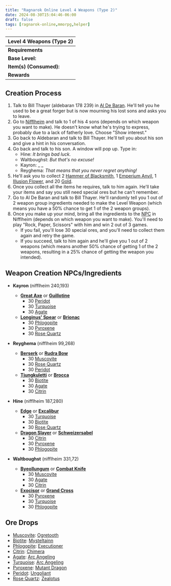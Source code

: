 ```yaml
---
title: "Ragnarok Online Level 4 Weapons (Type 2)"
date: 2024-08-30T15:04:46-06:00
draft: false
tags: [ragnarok-online,mmorpg,helper]
---
```


| **Level 4 Weapons (Type 2)** |
| ---------------------------- |
| **Requirements**             |
| **Base Level:**              | N/A (70?) |
| **Item(s) (Consumed):**      | 2 [Hammer of Blacksmith](https://cp.arcadia-online.org/item/view/?id=1005), 1 [Emperium Anvil](https://cp.arcadia-online.org/item/view/?id=989), 1 [Illusion Flower](https://cp.arcadia-online.org/item/view/?id=710), 20 [Gold](https://cp.arcadia-online.org/item/view/?id=969), and 3 sets of 30 special Ores |
| **Rewards**                  | Level 4 Weapon |

## Creation Process

1. Talk to Bill Thayer (aldebaran 178 239) in [Al De Baran](http://wiki.originsro.org/wiki/Al_De_Baran). He'll tell you he used to be a great forger but is now mourning his lost sons and asks you to leave.
2. Go to [Nifflheim](http://wiki.originsro.org/wiki/Nifflheim) and talk to 1 of his 4 sons (depends on which weapon you want to make). He doesn't know what he's trying to express, probably due to a lack of fatherly love. Choose "Show interest."
3. Go back to Aldebaran and talk to Bill Thayer. He'll tell you about his son and give a hint in his conversation.
4. Go back and talk to his son. A window will pop up. Type in:  
    - Hine: _It brings bad luck._  
    - Waltboughst: _But that's no excuse!_  
    - Kayron: _ _  
    - Reyghema: _That means that you never regret anything!_
5. He'll ask you to collect 2 [Hammer of Blacksmith](https://cp.arcadia-online.org/item/view/?id=1005), 1 [Emperium Anvil](https://cp.arcadia-online.org/item/view/?id=989), 1 [Illusion Flower](https://cp.arcadia-online.org/item/view/?id=710), and 20 [Gold](https://cp.arcadia-online.org/item/view/?id=969).
6. Once you collect all the items he requires, talk to him again. He'll take your items and say you still need special ores but he can't remember.
7. Go to Al De Baran and talk to Bill Thayer. He'll randomly tell you 1 out of 2 weapon group ingredients needed to make the Level Weapon (which means you have a 50% chance to get 1 of the 2 weapon groups).
8. Once you make up your mind, bring all the ingredients to the [NPC](http://wiki.originsro.org/wiki/NPC) in Nifflheim (depends on which weapon you want to make). You'll need to play "Rock, Paper, Scissors" with him and win 2 out of 3 games.
    - If you fail, you'll lose 30 special ores, and you'll need to collect them again and retry the game.
    - If you succeed, talk to him again and he'll give you 1 out of 2 weapons (which means another 50% chance of getting 1 of the 2 weapons, resulting in a 25% chance of getting the weapon you intended).

## Weapon Creation NPCs/Ingredients

- **Kayron** (nifflheim 240,193)  
  - **[Great Axe](https://cp.arcadia-online.org/item/view/?id=1364)** or **[Guillotine](https://cp.arcadia-online.org/item/view/?id=1369)**  
    - 30 [Peridot](https://cp.arcadia-online.org/item/view/?id=7289)  
    - 30 [Turquoise](https://cp.arcadia-online.org/item/view/?id=7294)  
    - 30 [Agate](https://cp.arcadia-online.org/item/view/?id=7291)  
  - **[Longinus' Spear](https://cp.arcadia-online.org/item/view/?id=1469)** or **[Brionac](https://cp.arcadia-online.org/item/view/?id=1470)**  
    - 30 [Phlogopite](https://cp.arcadia-online.org/item/view/?id=7290)  
    - 30 [Pyroxene](https://cp.arcadia-online.org/item/view/?id=7296)  
    - 30 [Rose Quartz](https://cp.arcadia-online.org/item/view/?id=7293)

- **Reyghema** (nifflheim 99,268)  
  - **[Berserk](https://cp.arcadia-online.org/item/view/?id=1814)** or **[Rudra Bow](https://cp.arcadia-online.org/item/view/?id=1720)**  
    - 30 [Muscovite](https://cp.arcadia-online.org/item/view/?id=7292)  
    - 30 [Rose Quartz](https://cp.arcadia-online.org/item/view/?id=7293)  
    - 30 [Peridot](https://cp.arcadia-online.org/item/view/?id=7289)  
  - **[Tjungkuletti](https://cp.arcadia-online.org/item/view/?id=1416)** or **[Brocca](https://cp.arcadia-online.org/item/view/?id=1415)**  
    - 30 [Biotite](https://cp.arcadia-online.org/item/view/?id=7297)  
    - 30 [Agate](https://cp.arcadia-online.org/item/view/?id=7291)  
    - 30 [Citrin](https://cp.arcadia-online.org/item/view/?id=7295)

- **Hine** (nifflheim 187,280)  
  - **[Edge](https://cp.arcadia-online.org/item/view/?id=1132)** or **[Excalibur](https://cp.arcadia-online.org/item/view/?id=1137)**  
    - 30 [Turquoise](https://cp.arcadia-online.org/item/view/?id=7294)  
    - 30 [Biotite](https://cp.arcadia-online.org/item/view/?id=7297)  
    - 30 [Rose Quartz](https://cp.arcadia-online.org/item/view/?id=7293)  
  - **[Dragon Slayer](https://cp.arcadia-online.org/item/view/?id=1166)** or **[Schweizersabel](https://cp.arcadia-online.org/item/view/?id=1167)**  
    - 30 [Citrin](https://cp.arcadia-online.org/item/view/?id=7295)  
    - 30 [Pyroxene](https://cp.arcadia-online.org/item/view/?id=7296)  
    - 30 [Phlogopite](https://cp.arcadia-online.org/item/view/?id=7290)

- **Waltboughst** (nifflheim 331,72)  
  - **[Byeollungum](https://cp.arcadia-online.org/item/view/?id=1140)** or **[Combat Knife](https://cp.arcadia-online.org/item/view/?id=1228)**  
    - 30 [Muscovite](https://cp.arcadia-online.org/item/view/?id=7292)  
    - 30 [Agate](https://cp.arcadia-online.org/item/view/?id=7291)  
    - 30 [Citrin](https://cp.arcadia-online.org/item/view/?id=7295)  
  - **[Exocisor](https://cp.arcadia-online.org/item/view/?id=1233)** or **[Grand Cross](https://cp.arcadia-online.org/item/view/?id=1528)**  
    - 30 [Pyroxene](https://cp.arcadia-online.org/item/view/?id=7296)  
    - 30 [Turquoise](https://cp.arcadia-online.org/item/view/?id=7294)  
    - 30 [Phlogopite](https://cp.arcadia-online.org/item/view/?id=7290)

## Ore Drops

- [Muscovite](https://cp.arcadia-online.org/item/view/?id=7292): [Ogretooth](https://cp.arcadia-online.org/monster/view/?id=1204)
- [Biotite](https://cp.arcadia-online.org/item/view/?id=7297): [Mysteltainn](https://cp.arcadia-online.org/monster/view/?id=1203)
- [Phlogopite](https://cp.arcadia-online.org/item/view/?id=7290): [Executioner](https://cp.arcadia-online.org/monster/view/?id=1205)
- [Citrin](https://cp.arcadia-online.org/item/view/?id=7295): [Chimera](https://cp.arcadia-online.org/monster/view/?id=1283)
- [Agate](https://cp.arcadia-online.org/item/view/?id=7291): [Arc Angeling](https://cp.arcadia-online.org/monster/view/?id=1388)
- [Turquoise](https://cp.arcadia-online.org/item/view/?id=7294): [Arc Angeling](https://cp.arcadia-online.org/monster/view/?id=1388)
- [Pyroxene](https://cp.arcadia-online.org/item/view/?id=7296): [Mutant Dragon](https://cp.arcadia-online.org/monster/view/?id=1262)
- [Peridot](https://cp.arcadia-online.org/item/view/?id=7289): [Ungoliant](https://cp.arcadia-online.org/monster/view/?id=1618)
- [Rose Quartz](https://cp.arcadia-online.org/item/view/?id=7293): [Zealotus](https://cp.arcadia-online.org/monster/view/?id=1200)
